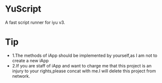 # YuScript
A fast script runner for iyu v3.
# Tip
* 1.The methods of iApp should be implemented by yourself,as I am not to create a new iApp
* 2.If you are staff of iApp and want to charge me that this project is an injury to your rights,please concat with me.I will delete this project from network.